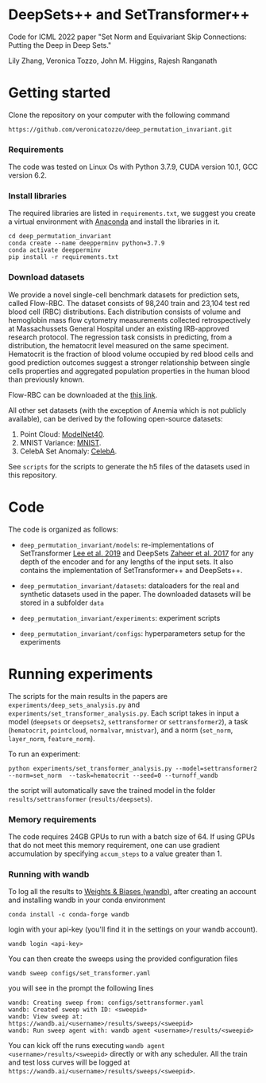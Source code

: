 # DeepSets++ and SetTransformer++

Code for ICML 2022 paper "Set Norm and Equivariant Skip Connections: Putting the Deep in Deep Sets."

Lily Zhang, Veronica Tozzo, John M. Higgins, Rajesh Ranganath 


# Getting started

Clone the repository on your computer with the following command 

```https://github.com/veronicatozzo/deep_permutation_invariant.git```


### Requirements 
The code was tested on Linux Os with Python 3.7.9, CUDA version 10.1, GCC version 6.2. 

### Install libraries 
The required libraries are listed in `requirements.txt`, we suggest you create a virtual environment with [Anaconda](https://www.anaconda.com) and install the libraries in it. 

```
cd deep_permutation_invariant 
conda create --name deepperminv python=3.7.9
conda activate deepperminv
pip install -r requirements.txt
```

### Download datasets
We provide a novel single-cell benchmark datasets for prediction sets, called Flow-RBC. The dataset consists of 98,240 train and 23,104 test red blood cell (RBC) distributions. Each distribution consists of volume and hemoglobin mass flow cytometry measurements collected retrospectively at Massachussets General Hospital under an existing IRB-approved research protocol. 
The regression task consists in predicting, from a distribution, the hematocrit level measured on the same speciment. Hematocrit is the fraction of blood volume occupied by red blood cells and good prediction outcomes suggest a stronger relationship between single cells properties and aggregated population properties in the human blood than previously known.

Flow-RBC can be downloaded at the [this link](https://cims.nyu.edu/~lhz209/flowrbc).

All other set datasets (with the exception of Anemia which is not publicly available), can be derived by the following open-source datasets:
1. Point Cloud: [ModelNet40](https://modelnet.cs.princeton.edu/).
2. MNIST Variance: [MNIST](https://github.com/myleott/mnist_png/raw/master/mnist_png.tar.gz).
3. CelebA Set Anomaly: [CelebA](https://mmlab.ie.cuhk.edu.hk/projects/CelebA.html).

See `scripts` for the scripts to generate the h5 files of the datasets used in this repository.


# Code
The code is organized as follows:
- `deep_permutation_invariant/models`: re-implementations of SetTransformer [Lee et al. 2019](http://proceedings.mlr.press/v97/lee19d/lee19d.pdf) and DeepSets [Zaheer et al. 2017](https://papers.nips.cc/paper/2017/hash/f22e4747da1aa27e363d86d40ff442fe-Abstract.html) for any depth of the encoder and for any lengths of the input sets. It also contains the implementation of SetTransformer++ and DeepSets++.

- `deep_permutation_invariant/datasets`: dataloaders for the real and synthetic datasets used in the paper. The downloaded datasets will be stored in a subfolder `data`

- `deep_permutation_invariant/experiments`: experiment scripts

- `deep_permutation_invariant/configs`: hyperparameters setup for the experiments

# Running experiments 
The scripts for the main results in the papers are `experiments/deep_sets_analysis.py` and `experiments/set_transformer_analysis.py`. Each script takes in input a model (`deepsets` or `deepsets2`, `settransformer` or `settransformer2`), a task (`hematocrit`, `pointcloud`, `normalvar`, `mnistvar`), and a norm (`set_norm`, `layer_norm`, `feature_norm`).

To run an experiment:

```
python experiments/set_transformer_analysis.py --model=settransformer2 --norm=set_norm  --task=hematocrit --seed=0 --turnoff_wandb
```

the script will automatically save the trained model in the folder `results/settransformer` (`results/deepsets`).

### Memory requirements
The code requires 24GB GPUs to run with a batch size of 64. If using GPUs that do not meet this memory requirement, one can use gradient accumulation by specifying `accum_steps` to a value greater than 1.


### Running with wandb 
To log all the results to [Weights & Biases (wandb)](https://wandb.ai/home), after creating an account and installing wandb in your conda environment 

```
conda install -c conda-forge wandb
```

login with your api-key (you'll find it in the settings on your wandb account).

```
wandb login <api-key>
```

You can then create the sweeps using the provided configuration files 

``` 
wandb sweep configs/set_transformer.yaml
```

you will see in the prompt the following lines 


```
wandb: Creating sweep from: configs/settransformer.yaml
wandb: Created sweep with ID: <sweepid>
wandb: View sweep at: https://wandb.ai/<username>/results/sweeps/<sweepid>
wandb: Run sweep agent with: wandb agent <username>/results/<sweepid>

```

You can kick off the runs executing `wandb agent <username>/results/<sweepid>` directly or with any scheduler. All the train and test loss curves will be logged at `https://wandb.ai/<username>/results/sweeps/<sweepid>`. 

